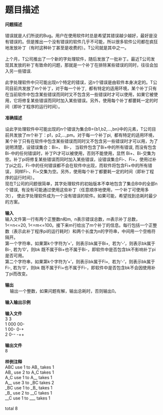 # 题目描述


<p>
<b>问题描述</b><br/>
<br/>
错误就是人们所说的Bug。用户在使用软件时总是希望其错误越少越好，最好是没有错误的。但是推出一个没有错误的软件几乎不可能，所以很多软件公司都在疯狂地发放补丁（有时这种补丁甚至是收费的）。T公司就是其中之一。<br/>
<br/>
上个月，T公司推出了一个新的字处理软件，随后发放了一批补丁。最近T公司发现其发放的补丁有致命的问题，那就是一个补丁在排除某些错误的同时，往往会加入另一些错误. <br/>
<br/>
此字处理软件中只可能出现n个特定的错误，这n个错误是由软件本身决定的。T公司目前共发放了m个补丁，对于每一个补丁,  都有特定的适用环境，某个补丁只有在当前软件中包含某些错误而同时又不包含另一些错误时才可以使用，如果它被使用，它将修复某些错误而同时加入某些错误。另外，使用每个补丁都要耗一定的时间（即补丁程序的运行时间）。<br/>
<br/>
<b>准确描述</b><br/>
<br/>
设此字处理软件中可能出现的n个错误为集合B={b1,b2,…,bn}中的元素，T公司目前共发放了m个补丁：p1，p2,…,pm。对于每一个补丁pi,  都有特定的适用环境，某个补丁只有在软件中包含某些错误而同时又不包含另一些错误时才可以用，为了说明清楚，设错误集合：Bi+、 Bi-， 当软件包含了Bi+中的所有错误, 而没有包含Bi-中的任何错误时，补丁Pi才可以被使用，否则不能使用，显然 Bi+、Bi-交集为空。补丁pi将修复某些错误而同时加入某些错误，设错误集合Fi-、Fi+，使用过补丁pi之后，Fi-中的任何错误都不会在软件中出现，而软件将包含Fi+中的所有错误， 同样Fi-、Fi+交集为空。另外，使用每个补丁都要耗一定的时间（即补丁程序的运行时间）。<br/>
现在T公司的问题很简单，其字处理软件的初始版本不幸地包含了集合B中的全部n个错误,  有没有可能通过使用这些补丁（任意顺序地使用，一个补丁可使用多次）， 使此字处理软件成为一个没有错误的软件。如果可能，希望找到总耗时最少的方案。<br/>
<br/>
<b>输入</b><br/>
输入文件第一行有两个正整数n和m,  n表示错误总数，m表示补丁总数，1&lt;=n&lt;=20, 1&lt;=m&lt;=100。接下来m行给出了m个补丁的信息。每行包括一个正整数（表示此补丁程序pi的运行耗时）和两个长度为n的字符串，中间用一个空格符隔开。<br/>
第一个字符串，如果第k个字符为’+’，则表示bk属于Bi+,  若为‘-’，则表示bk属于Bi-, 若为‘0’，则bk 既不属于Bi+也不属于Bi-，即软件中是否包含bk不影响补丁pi是否可用。<br/>
第二个字符串，如果第k个字符为’+’，则表示bk属于Fi+,  若为‘-’，则表示bk属于Fi-, 若为‘0’，则bk 既不属于Fi+也不属于Fi-，即软件中是否包含bk不会因使用补丁pi而改变。<br/>
<br/>
<b>输出</b><br/>
    输出一个整数，如果问题有解，输出总耗时，否则输出0。<br/>
<br/>
<b>输入输出示例</b><br/>
<br/>
<b>输入文件</b><br/>
3 3<br/>
1 000 00-<br/>
1 00- 0-+<br/>
2 0-- -++<br/>
<b><br/>
输出文件</b><br/>
8<br/>
<br/>
<b>样例注释</b><br/>
ABC use 1 to AB_ takes 1<br/>
AB_ use 2 to A_C takes 1<br/>
A_C use 1 to A__ takes 1<br/>
A__ use 3 to _BC takes 2<br/>
_BC use 1 to _B_ takes 1<br/>
_B_ use 2 to __C takes 1<br/>
__C use 1 to ___ takes 1<br/>
<br/>
total 8
</p>
